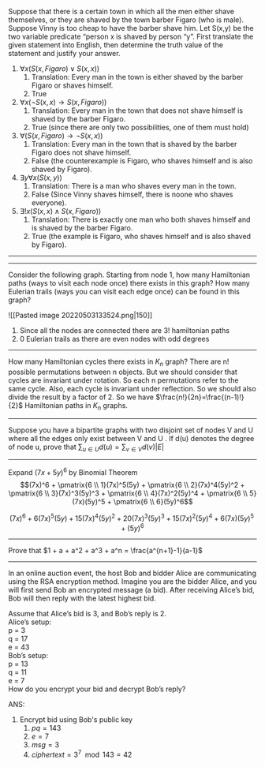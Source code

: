 Suppose that there is a certain town in which all the men either shave themselves, or they are shaved by the town barber Figaro (who is male). Suppose Vinny is too cheap to have the barber shave him. Let S(x,y) be the two variable predicate “person x is shaved by person “y”. First translate the given statement into English, then determine the truth value of the statement and justify your answer.

1. $\forall x (S(x, Figaro) \lor S(x,x))$ 
	1. Translation: Every man in the town is either shaved by the barber Figaro or shaves himself.
	2. True
2. $\forall x( \lnot S (x,x) \rightarrow S(x, Figaro))$
	1. Translation: Every man in the town that does not shave himself is shaved by the barber Figaro.
	2. True (since there are only two possibilities, one of them must hold)
3. $\forall (S (x, Figaro) \rightarrow \lnot S(x,x))$
	1. Translation: Every man in the town that is shaved by the barber Figaro does not shave himself.
	2. False (the counterexample is Figaro, who shaves himself and is also shaved by Figaro).
4. $\exists y \forall x (S(x,y))$ 
	1. Translation: There is a man who shaves every man in the town.
	2. False (Since Vinny shaves himself, there is noone who shaves everyone).
5. $\exists ! x (S(x,x) \land S(x, Figaro))$
	1. Translation: There is exactly one man who both shaves himself and is shaved by the barber Figaro.
	2. True (the example is Figaro, who shaves himself and is also shaved by Figaro).

----




---

Consider the following graph. Starting from node 1, how many Hamiltonian paths (ways to visit each node once) there exists in this graph? How many Eulerian trails (ways you can visit each edge once) can be found in this graph?

![[Pasted image 20220503133524.png|150]]

1. Since all the nodes are connected there are 3! hamiltonian paths
2. 0 Eulerian trails as there are even nodes with odd degrees

----

How many Hamiltonian cycles there exists in $K_n$ graph?
There are n! possible permutations between n objects. But we should consider that cycles are invariant under rotation. So each n permutations refer to the same cycle. Also, each cycle is invariant under reflection. So we should also divide the result by a factor of 2. So we have $\frac{n!}{2n}=\frac{(n-1)!}{2}$ Hamiltonian paths in $K_n$ graphs.


----
Suppose you have a bipartite graphs with two disjoint set of nodes V and U where all the edges only exist between V and U . If d(u) denotes the degree of node u, prove that $\sum_{u \in U} d(u) = \sum_{v \in V} d(v) |E|$ 


----

Expand $(7x + 5y)^6$ by Binomial Theorem
$$(7x)^6 + \pmatrix{6 \\ 1}(7x)^5(5y) + \pmatrix{6 \\ 2}(7x)^4(5y)^2 + \pmatrix{6 \\ 3}(7x)^3(5y)^3 + \pmatrix{6 \\ 4}(7x)^2(5y)^4 + \pmatrix{6 \\ 5}(7x)(5y)^5 + \pmatrix{6 \\ 6}(5y)^6$$

$$(7x)^6 + 6(7x)^5(5y) + 15(7x)^4(5y)^2 + 20(7x)^3(5y)^3 + 15(7x)^2(5y)^4 + 6(7x)(5y)^5 + (5y)^6$$

----

Prove that $1 + a + a^2 + a^3 + a^n = \frac{a^{n+1}-1}{a-1}$



---

In an online auction event, the host Bob and bidder Alice are communicating using the RSA encryption method. Imagine you are the bidder Alice, and you will first send Bob an encrypted message (a bid). After receiving Alice’s bid, Bob will then reply with the latest highest bid.

Assume that Alice’s bid is 3, and Bob’s reply is 2.  
Alice’s setup:  
p = 3  
q = 17  
e = 43  
Bob’s setup:  
p = 13  
q = 11  
e = 7  
How do you encrypt your bid and decrypt Bob’s reply?

ANS: 
1. Encrypt bid using Bob's public key
	1. $pq=143$
	2. $e=7$
	3. $msg=3$
	4. $ciphertext=3^7 \mod 143 = 42$